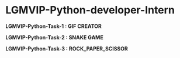 # LGMVIP-Python-developer-Intern

**LGMVIP-Python-Task-1 : GIF CREATOR**

**LGMVIP-Python-Task-2 : SNAKE GAME**

**LGMVIP-Python-Task-3 : ROCK_PAPER_SCISSOR**
